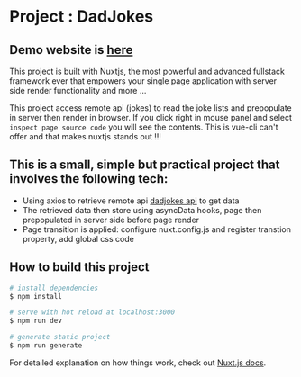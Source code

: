 # Project : DadJokes

## Demo website is [here](https://dadjokes-nuxtjs-app.netlify.app/)

This project is built with Nuxtjs, the most powerful and advanced fullstack framework ever that empowers your single page application with server side render functionality and more ...

This project access remote api (jokes) to read the joke lists and prepopulate in server then render in browser. If you click right in mouse panel and select `inspect page source code` you will see the contents. This is vue-cli can't offer and that makes nuxtjs stands out !!!

## This is a small, simple but practical project that involves the following tech:

- Using axios to retrieve remote api [dadjokes api](https://icanhazdadjoke.com) to get data
- The retrieved data then store using asyncData hooks, page then prepopulated in server side before page render
- Page transition is applied: configure nuxt.config.js and register transtion property, add global css code

## How to build this project

```bash
# install dependencies
$ npm install

# serve with hot reload at localhost:3000
$ npm run dev

# generate static project
$ npm run generate
```

For detailed explanation on how things work, check out [Nuxt.js docs](https://nuxtjs.org).
